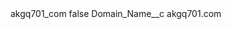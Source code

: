 <?xml version="1.0" encoding="UTF-8"?>
<CustomMetadata xmlns="http://soap.sforce.com/2006/04/metadata" xmlns:xsi="http://www.w3.org/2001/XMLSchema-instance" xmlns:xsd="http://www.w3.org/2001/XMLSchema">
    <label>akgq701_com</label>
    <protected>false</protected>
    <values>
        <field>Domain_Name__c</field>
        <value xsi:type="xsd:string">akgq701.com</value>
    </values>
</CustomMetadata>
